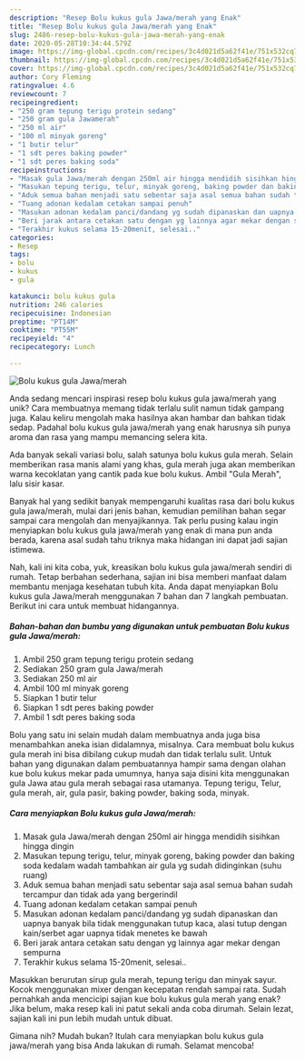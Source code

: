 ```yaml
---
description: "Resep Bolu kukus gula Jawa/merah yang Enak"
title: "Resep Bolu kukus gula Jawa/merah yang Enak"
slug: 2486-resep-bolu-kukus-gula-jawa-merah-yang-enak
date: 2020-05-28T10:34:44.579Z
image: https://img-global.cpcdn.com/recipes/3c4d021d5a62f41e/751x532cq70/bolu-kukus-gula-jawamerah-foto-resep-utama.jpg
thumbnail: https://img-global.cpcdn.com/recipes/3c4d021d5a62f41e/751x532cq70/bolu-kukus-gula-jawamerah-foto-resep-utama.jpg
cover: https://img-global.cpcdn.com/recipes/3c4d021d5a62f41e/751x532cq70/bolu-kukus-gula-jawamerah-foto-resep-utama.jpg
author: Cory Fleming
ratingvalue: 4.6
reviewcount: 7
recipeingredient:
- "250 gram tepung terigu protein sedang"
- "250 gram gula Jawamerah"
- "250 ml air"
- "100 ml minyak goreng"
- "1 butir telur"
- "1 sdt peres baking powder"
- "1 sdt peres baking soda"
recipeinstructions:
- "Masak gula Jawa/merah dengan 250ml air hingga mendidih sisihkan hingga dingin"
- "Masukan tepung terigu, telur, minyak goreng, baking powder dan baking soda kedalam wadah tambahkan air gula yg sudah didinginkan (suhu ruang)"
- "Aduk semua bahan menjadi satu sebentar saja asal semua bahan sudah tercampur dan tidak ada yang bergerindil"
- "Tuang adonan kedalam cetakan sampai penuh"
- "Masukan adonan kedalam panci/dandang yg sudah dipanaskan dan uapnya banyak bila tidak menggunakan tutup kaca, alasi tutup dengan kain/serbet agar uapnya tidak menetes ke bawah"
- "Beri jarak antara cetakan satu dengan yg lainnya agar mekar dengan sempurna"
- "Terakhir kukus selama 15-20menit, selesai.."
categories:
- Resep
tags:
- bolu
- kukus
- gula

katakunci: bolu kukus gula 
nutrition: 246 calories
recipecuisine: Indonesian
preptime: "PT14M"
cooktime: "PT55M"
recipeyield: "4"
recipecategory: Lunch

---
```



![Bolu kukus gula Jawa/merah](https://img-global.cpcdn.com/recipes/3c4d021d5a62f41e/751x532cq70/bolu-kukus-gula-jawamerah-foto-resep-utama.jpg)

Anda sedang mencari inspirasi resep bolu kukus gula jawa/merah yang unik? Cara membuatnya memang tidak terlalu sulit namun tidak gampang juga. Kalau keliru mengolah maka hasilnya akan hambar dan bahkan tidak sedap. Padahal bolu kukus gula jawa/merah yang enak harusnya sih punya aroma dan rasa yang mampu memancing selera kita.

Ada banyak sekali variasi bolu, salah satunya bolu kukus gula merah. Selain memberikan rasa manis alami yang khas, gula merah juga akan memberikan warna kecoklatan yang cantik pada kue bolu kukus. Ambil &#34;Gula Merah&#34;, lalu sisir kasar.

Banyak hal yang sedikit banyak mempengaruhi kualitas rasa dari bolu kukus gula jawa/merah, mulai dari jenis bahan, kemudian pemilihan bahan segar sampai cara mengolah dan menyajikannya. Tak perlu pusing kalau ingin menyiapkan bolu kukus gula jawa/merah yang enak di mana pun anda berada, karena asal sudah tahu triknya maka hidangan ini dapat jadi sajian istimewa.


Nah, kali ini kita coba, yuk, kreasikan bolu kukus gula jawa/merah sendiri di rumah. Tetap berbahan sederhana, sajian ini bisa memberi manfaat dalam membantu menjaga kesehatan tubuh kita. Anda dapat menyiapkan Bolu kukus gula Jawa/merah menggunakan 7 bahan dan 7 langkah pembuatan. Berikut ini cara untuk membuat hidangannya.

<!--inarticleads1-->

##### Bahan-bahan dan bumbu yang digunakan untuk pembuatan Bolu kukus gula Jawa/merah:

1. Ambil 250 gram tepung terigu protein sedang
1. Sediakan 250 gram gula Jawa/merah
1. Sediakan 250 ml air
1. Ambil 100 ml minyak goreng
1. Siapkan 1 butir telur
1. Siapkan 1 sdt peres baking powder
1. Ambil 1 sdt peres baking soda


Bolu yang satu ini selain mudah dalam membuatnya anda juga bisa menambahkan aneka isian didalamnya, misalnya. Cara membuat bolu kukus gula merah ini bisa dibilang cukup mudah dan tidak terlalu sulit. Untuk bahan yang digunakan dalam pembuatannya hampir sama dengan olahan kue bolu kukus mekar pada umumnya, hanya saja disini kita menggunakan gula Jawa atau gula merah sebagai rasa utamanya. Tepung terigu, Telur, gula merah, air, gula pasir, baking powder, baking soda, minyak. 

<!--inarticleads2-->

##### Cara menyiapkan Bolu kukus gula Jawa/merah:

1. Masak gula Jawa/merah dengan 250ml air hingga mendidih sisihkan hingga dingin
1. Masukan tepung terigu, telur, minyak goreng, baking powder dan baking soda kedalam wadah tambahkan air gula yg sudah didinginkan (suhu ruang)
1. Aduk semua bahan menjadi satu sebentar saja asal semua bahan sudah tercampur dan tidak ada yang bergerindil
1. Tuang adonan kedalam cetakan sampai penuh
1. Masukan adonan kedalam panci/dandang yg sudah dipanaskan dan uapnya banyak bila tidak menggunakan tutup kaca, alasi tutup dengan kain/serbet agar uapnya tidak menetes ke bawah
1. Beri jarak antara cetakan satu dengan yg lainnya agar mekar dengan sempurna
1. Terakhir kukus selama 15-20menit, selesai..


Masukkan berurutan sirup gula merah, tepung terigu dan minyak sayur. Kocok menggunakan mixer dengan kecepatan rendah sampai rata. Sudah pernahkah anda mencicipi sajian kue bolu kukus gula merah yang enak? Jika belum, maka resep kali ini patut sekali anda coba dirumah. Selain lezat, sajian kali ini pun lebih mudah untuk dibuat. 

Gimana nih? Mudah bukan? Itulah cara menyiapkan bolu kukus gula jawa/merah yang bisa Anda lakukan di rumah. Selamat mencoba!
